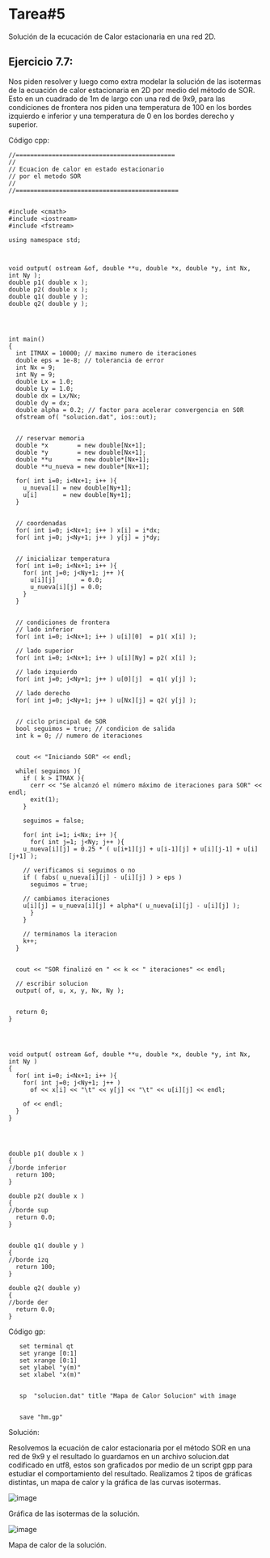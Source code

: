 
# Tarea#5

Solución de la ecucación de Calor estacionaria en una red 2D.



## Ejercicio 7.7: 

Nos piden resolver y luego como extra modelar la solución de las isotermas de la ecuación de calor estacionaria en 2D por medio del método de SOR. Esto en un cuadrado de 1m de largo con una red de 9x9, para las condiciones de frontera nos piden una temperatura de 100 en los bordes izquierdo e inferior y una temperatura de 0 en los bordes derecho y superior.



Código cpp: 

    //============================================
    //
    // Ecuacion de calor en estado estacionario
    // por el metodo SOR
    //
    //=============================================


    #include <cmath>
    #include <iostream>
    #include <fstream>

    using namespace std;



    void output( ostream &of, double **u, double *x, double *y, int Nx, int Ny );
    double p1( double x );
    double p2( double x );
    double q1( double y );
    double q2( double y );




    int main()
    {
      int ITMAX = 10000; // maximo numero de iteraciones
      double eps = 1e-8; // tolerancia de error
      int Nx = 9;
      int Ny = 9;
      double Lx = 1.0;
      double Ly = 1.0;
      double dx = Lx/Nx;
      double dy = dx;
      double alpha = 0.2; // factor para acelerar convergencia en SOR
      ofstream of( "solucion.dat", ios::out);


      // reservar memoria
      double *x        = new double[Nx+1];
      double *y        = new double[Nx+1];
      double **u       = new double*[Nx+1];
      double **u_nueva = new double*[Nx+1];

      for( int i=0; i<Nx+1; i++ ){
        u_nueva[i] = new double[Ny+1];
        u[i]       = new double[Ny+1];
      }


      // coordenadas
      for( int i=0; i<Nx+1; i++ ) x[i] = i*dx;
      for( int j=0; j<Ny+1; j++ ) y[j] = j*dy;


      // inicializar temperatura
      for( int i=0; i<Nx+1; i++ ){
        for( int j=0; j<Ny+1; j++ ){
          u[i][j]       = 0.0;
          u_nueva[i][j] = 0.0;
        }
      }


      // condiciones de frontera
      // lado inferior
      for( int i=0; i<Nx+1; i++ ) u[i][0]  = p1( x[i] );

      // lado superior
      for( int i=0; i<Nx+1; i++ ) u[i][Ny] = p2( x[i] );

      // lado izquierdo
      for( int j=0; j<Ny+1; j++ ) u[0][j]  = q1( y[j] );

      // lado derecho
      for( int j=0; j<Ny+1; j++ ) u[Nx][j] = q2( y[j] );


      // ciclo principal de SOR
      bool seguimos = true; // condicion de salida
      int k = 0; // numero de iteraciones


      cout << "Iniciando SOR" << endl;

      while( seguimos ){
        if ( k > ITMAX ){
          cerr << "Se alcanzó el número máximo de iteraciones para SOR" << endl;
          exit(1);
        }

        seguimos = false;

        for( int i=1; i<Nx; i++ ){
          for( int j=1; j<Ny; j++ ){
        u_nueva[i][j] = 0.25 * ( u[i+1][j] + u[i-1][j] + u[i][j-1] + u[i][j+1] );

        // verificamos si seguimos o no
        if ( fabs( u_nueva[i][j] - u[i][j] ) > eps )
          seguimos = true;

        // cambiamos iteraciones
        u[i][j] = u_nueva[i][j] + alpha*( u_nueva[i][j] - u[i][j] );	
          }
        }

        // terminamos la iteracion
        k++;
      }


      cout << "SOR finalizó en " << k << " iteraciones" << endl;

      // escribir solucion
      output( of, u, x, y, Nx, Ny );


      return 0;
    }




    void output( ostream &of, double **u, double *x, double *y, int Nx, int Ny )
    {
      for( int i=0; i<Nx+1; i++ ){
        for( int j=0; j<Ny+1; j++ )
          of << x[i] << "\t" << y[j] << "\t" << u[i][j] << endl;

        of << endl;
      }
    }




    double p1( double x )
    {
    //borde inferior
      return 100;
    }

    double p2( double x )
    {
    //borde sup
      return 0.0;
    }


    double q1( double y )
    {
    //borde izq
      return 100;
    }

    double q2( double y)
    {
    //borde der
      return 0.0;
    }



Código gp:



       set terminal qt
       set yrange [0:1]
       set xrange [0:1]
       set ylabel "y(m)"
       set xlabel "x(m)"


       sp  "solucion.dat" title "Mapa de Calor Solucion" with image


       save "hm.gp"



Solución:


Resolvemos la ecuación de calor estacionaria por el método SOR en una red de 9x9 y el resultado lo guardamos en un archivo solucion.dat codificado en utf8, estos son graficados por medio de un script gpp para estudiar el comportamiento del resultado. Realizamos 2 tipos de gráficas distintas, un mapa de calor y la gráfica de las curvas isotermas.


![image](https://user-images.githubusercontent.com/100542213/200505060-111c180e-6276-4cda-ba11-f80477630a55.png)

Gráfica de las isotermas de la solución.

![image](https://user-images.githubusercontent.com/100542213/200505139-309aafcb-60b0-47ac-9b8c-1794e5d00f56.png)


Mapa de calor de la solución.




